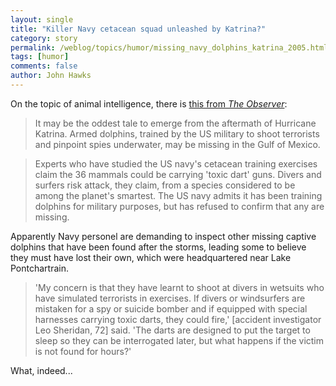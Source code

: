 ```yaml
---
layout: single 
title: "Killer Navy cetacean squad unleashed by Katrina?" 
category: story
permalink: /weblog/topics/humor/missing_navy_dolphins_katrina_2005.html
tags: [humor] 
comments: false 
author: John Hawks 
---
```



<p>
On the topic of animal intelligence, there is <a href="http://observer.guardian.co.uk/international/story/0,6903,1577753,00.html">this from <i>The Observer</i></a>: 
</p>

<blockquote>It may be the oddest tale to emerge from the aftermath of Hurricane Katrina. Armed dolphins, trained by the US military to shoot terrorists and pinpoint spies underwater, may be missing in the Gulf of Mexico.</blockquote>

<blockquote>Experts who have studied the US navy's cetacean training exercises claim the 36 mammals could be carrying 'toxic dart' guns. Divers and surfers risk attack, they claim, from a species considered to be among the planet's smartest. The US navy admits it has been training dolphins for military purposes, but has refused to confirm that any are missing.</blockquote>

<p>
Apparently Navy personel are demanding to inspect other missing captive dolphins that have been found after the storms, leading some to believe they must have lost their own, which were headquartered near Lake Pontchartrain. 
</p>

<blockquote>'My concern is that they have learnt to shoot at divers in wetsuits who have simulated terrorists in exercises. If divers or windsurfers are mistaken for a spy or suicide bomber and if equipped with special harnesses carrying toxic darts, they could fire,' [accident investigator Leo Sheridan, 72] said. 'The darts are designed to put the target to sleep so they can be interrogated later, but what happens if the victim is not found for hours?'</blockquote>

<p>
What, indeed...
</p>

